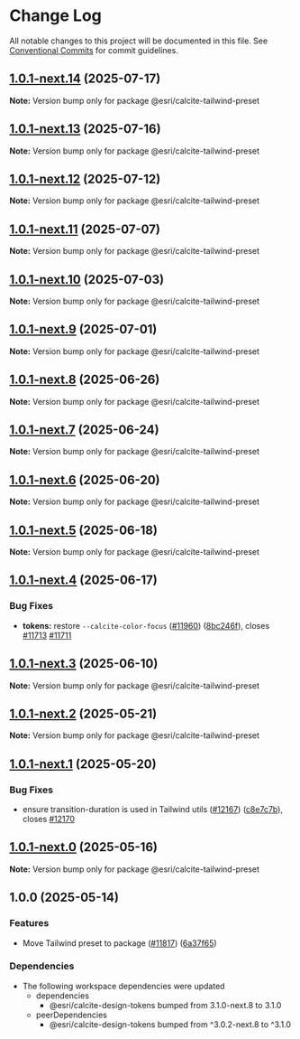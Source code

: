# Change Log

All notable changes to this project will be documented in this file.
See [Conventional Commits](https://conventionalcommits.org) for commit guidelines.

## [1.0.1-next.14](https://github.com/Esri/calcite-design-system/compare/@esri/calcite-tailwind-preset@1.0.1-next.13...@esri/calcite-tailwind-preset@1.0.1-next.14) (2025-07-17)

**Note:** Version bump only for package @esri/calcite-tailwind-preset

## [1.0.1-next.13](https://github.com/Esri/calcite-design-system/compare/@esri/calcite-tailwind-preset@1.0.1-next.12...@esri/calcite-tailwind-preset@1.0.1-next.13) (2025-07-16)

**Note:** Version bump only for package @esri/calcite-tailwind-preset

## [1.0.1-next.12](https://github.com/Esri/calcite-design-system/compare/@esri/calcite-tailwind-preset@1.0.1-next.11...@esri/calcite-tailwind-preset@1.0.1-next.12) (2025-07-12)

**Note:** Version bump only for package @esri/calcite-tailwind-preset

## [1.0.1-next.11](https://github.com/Esri/calcite-design-system/compare/@esri/calcite-tailwind-preset@1.0.1-next.10...@esri/calcite-tailwind-preset@1.0.1-next.11) (2025-07-07)

**Note:** Version bump only for package @esri/calcite-tailwind-preset

## [1.0.1-next.10](https://github.com/Esri/calcite-design-system/compare/@esri/calcite-tailwind-preset@1.0.1-next.9...@esri/calcite-tailwind-preset@1.0.1-next.10) (2025-07-03)

**Note:** Version bump only for package @esri/calcite-tailwind-preset

## [1.0.1-next.9](https://github.com/Esri/calcite-design-system/compare/@esri/calcite-tailwind-preset@1.0.1-next.8...@esri/calcite-tailwind-preset@1.0.1-next.9) (2025-07-01)

**Note:** Version bump only for package @esri/calcite-tailwind-preset

## [1.0.1-next.8](https://github.com/Esri/calcite-design-system/compare/@esri/calcite-tailwind-preset@1.0.1-next.7...@esri/calcite-tailwind-preset@1.0.1-next.8) (2025-06-26)

**Note:** Version bump only for package @esri/calcite-tailwind-preset

## [1.0.1-next.7](https://github.com/Esri/calcite-design-system/compare/@esri/calcite-tailwind-preset@1.0.1-next.6...@esri/calcite-tailwind-preset@1.0.1-next.7) (2025-06-24)

**Note:** Version bump only for package @esri/calcite-tailwind-preset

## [1.0.1-next.6](https://github.com/Esri/calcite-design-system/compare/@esri/calcite-tailwind-preset@1.0.1-next.5...@esri/calcite-tailwind-preset@1.0.1-next.6) (2025-06-20)

**Note:** Version bump only for package @esri/calcite-tailwind-preset

## [1.0.1-next.5](https://github.com/Esri/calcite-design-system/compare/@esri/calcite-tailwind-preset@1.0.1-next.4...@esri/calcite-tailwind-preset@1.0.1-next.5) (2025-06-18)

**Note:** Version bump only for package @esri/calcite-tailwind-preset

## [1.0.1-next.4](https://github.com/Esri/calcite-design-system/compare/@esri/calcite-tailwind-preset@1.0.1-next.3...@esri/calcite-tailwind-preset@1.0.1-next.4) (2025-06-17)

### Bug Fixes

- **tokens:** restore `--calcite-color-focus` ([#11960](https://github.com/Esri/calcite-design-system/issues/11960)) ([8bc246f](https://github.com/Esri/calcite-design-system/commit/8bc246fa5085fec8d0a009631c8ed653f53a7136)), closes [#11713](https://github.com/Esri/calcite-design-system/issues/11713) [#11711](https://github.com/Esri/calcite-design-system/issues/11711)

## [1.0.1-next.3](https://github.com/Esri/calcite-design-system/compare/@esri/calcite-tailwind-preset@1.0.1-next.2...@esri/calcite-tailwind-preset@1.0.1-next.3) (2025-06-10)

**Note:** Version bump only for package @esri/calcite-tailwind-preset

## [1.0.1-next.2](https://github.com/Esri/calcite-design-system/compare/@esri/calcite-tailwind-preset@1.0.1-next.1...@esri/calcite-tailwind-preset@1.0.1-next.2) (2025-05-21)

**Note:** Version bump only for package @esri/calcite-tailwind-preset

## [1.0.1-next.1](https://github.com/Esri/calcite-design-system/compare/@esri/calcite-tailwind-preset@1.0.1-next.0...@esri/calcite-tailwind-preset@1.0.1-next.1) (2025-05-20)

### Bug Fixes

- ensure transition-duration is used in Tailwind utils ([#12167](https://github.com/Esri/calcite-design-system/issues/12167)) ([c8e7c7b](https://github.com/Esri/calcite-design-system/commit/c8e7c7ba04baaf9dd9eb123dd7c4d54ecba0547b)), closes [#12170](https://github.com/Esri/calcite-design-system/issues/12170)

## [1.0.1-next.0](https://github.com/Esri/calcite-design-system/compare/@esri/calcite-tailwind-preset@0.2.0-next.9...@esri/calcite-tailwind-preset@1.0.1-next.0) (2025-05-16)

**Note:** Version bump only for package @esri/calcite-tailwind-preset

## 1.0.0 (2025-05-14)

### Features

- Move Tailwind preset to package ([#11817](https://github.com/Esri/calcite-design-system/issues/11817)) ([6a37f65](https://github.com/Esri/calcite-design-system/commit/6a37f65b4105ff8fd769eb387592f644b13668cb))

### Dependencies

- The following workspace dependencies were updated
  - dependencies
    - @esri/calcite-design-tokens bumped from 3.1.0-next.8 to 3.1.0
  - peerDependencies
    - @esri/calcite-design-tokens bumped from ^3.0.2-next.8 to ^3.1.0
